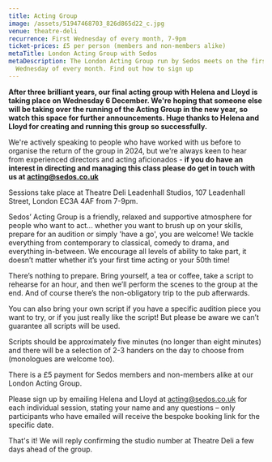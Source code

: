 ```yaml
---
title: Acting Group
image: /assets/51947468703_826d865d22_c.jpg
venue: theatre-deli
recurrence: First Wednesday of every month, 7-9pm
ticket-prices: £5 per person (members and non-members alike)
metaTitle: London Acting Group with Sedos
metaDescription: The London Acting Group run by Sedos meets on the first
  Wednesday of every month. Find out how to sign up
---
```

**After three brilliant years, our final acting group with Helena and Lloyd is taking place on Wednesday 6 December. We're hoping that someone else will be taking over the running of the Acting Group in the new year, so watch this space for further announcements. Huge thanks to Helena and Lloyd for creating and running this group so successfully.**

We're actively speaking to people who have worked with us before to organise the return of the group in 2024, but we're always keen to hear from experienced directors and acting aficionados - **if you do have an interest in directing and managing this class please do get in touch with us at [acting@sedos.co.uk](mailto:acting@sedos.co.uk)**

Sessions take place at Theatre Deli Leadenhall Studios, 107 Leadenhall Street, London EC3A 4AF from 7-9pm.

Sedos’ Acting Group is a friendly, relaxed and supportive atmosphere for people who want to act... whether you want to brush up on your skills, prepare for an audition or simply 'have a go', you are welcome! We tackle everything from contemporary to classical, comedy to drama, and everything in-between. We encourage all levels of ability to take part, it doesn’t matter whether it’s your first time acting or your 50th time! 

There’s nothing to prepare. Bring yourself, a tea or coffee, take a script to rehearse for an hour, and then we’ll perform the scenes to the group at the end. And of course there’s the non-obligatory trip to the pub afterwards. 

You can also bring your own script if you have a specific audition piece you want to try, or if you just really like the script! But please be aware we can’t guarantee all scripts will be used. 

Scripts should be approximately five minutes (no longer than eight minutes) and there will be a selection of 2-3 handers on the day to choose from (monologues are welcome too).

There is a £5 payment for Sedos members and non-members alike at our London Acting Group.

Please sign up by emailing Helena and Lloyd at [](mailto:[acting@sedos.co.uk](<>))[acting@sedos.co.uk](mailto:acting@sedos.co.uk) for each individual session, stating your name and any questions – only participants who have emailed will receive the bespoke booking link for the specific date.

That's it! We will reply confirming the studio number at Theatre Deli a few days ahead of the group.